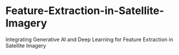 # Feature-Extraction-in-Satellite-Imagery
Integrating Generative AI and Deep Learning for Feature Extraction in Satellite Imagery
